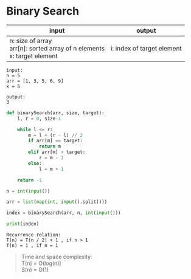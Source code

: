 # Binary Search

| input | output |
| --- | --- |
| n: size of array <br> arr[n]: sorted array of n elements <br> x: target element | i: index of target element |

```
input:
n = 5
arr = [1, 3, 5, 6, 9]
x = 6

output:
3
```

```python
def binarySearch(arr, size, target):
    l, r = 0, size-1

    while l <= r:
        m = l + (r - l) // 2
        if arr[m] == target:
            return m
        elif arr[m] > target:
            r = m - 1
        else:
            l = m + 1

    return -1

n = int(input())

arr = list(map(int, input().split()))

index = binarySearch(arr, n, int(input()))

print(index)
```

```
Recurrence relation:
T(n) = T(n / 2) + 1 , if n > 1
T(n) = 1 , if n = 1 
```


> Time and space complexity:
<br>T(n) = O(log(n))
<br>S(n) = O(1)
